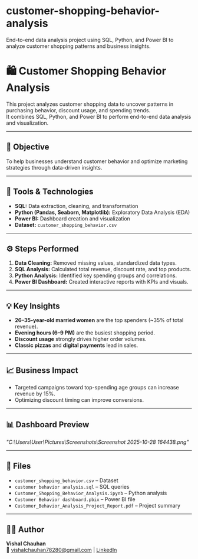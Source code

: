 # customer-shopping-behavior-analysis
End-to-end data analysis project using SQL, Python, and Power BI to analyze customer shopping patterns and business insights.

# 🛍️ Customer Shopping Behavior Analysis

This project analyzes customer shopping data to uncover patterns in purchasing behavior, discount usage, and spending trends.  
It combines SQL, Python, and Power BI to perform end-to-end data analysis and visualization.

---

## 🎯 Objective
To help businesses understand customer behavior and optimize marketing strategies through data-driven insights.

---

## 🧰 Tools & Technologies
- **SQL:** Data extraction, cleaning, and transformation  
- **Python (Pandas, Seaborn, Matplotlib):** Exploratory Data Analysis (EDA)  
- **Power BI:** Dashboard creation and visualization  
- **Dataset:** `customer_shopping_behavior.csv`

---

## ⚙️ Steps Performed
1. **Data Cleaning:** Removed missing values, standardized data types.  
2. **SQL Analysis:** Calculated total revenue, discount rate, and top products.  
3. **Python Analysis:** Identified key spending groups and correlations.  
4. **Power BI Dashboard:** Created interactive reports with KPIs and visuals.

---

## 💡 Key Insights
- **26–35-year-old married women** are the top spenders (~35% of total revenue).  
- **Evening hours (6–9 PM)** are the busiest shopping period.  
- **Discount usage** strongly drives higher order volumes.  
- **Classic pizzas** and **digital payments** lead in sales.

---

## 📈 Business Impact
- Targeted campaigns toward top-spending age groups can increase revenue by 15%.  
- Optimizing discount timing can improve conversions.

---

## 📊 Dashboard Preview
*"C:\Users\User\Pictures\Screenshots\Screenshot 2025-10-28 164438.png"*

---

## 📁 Files
- `customer_shopping_behavior.csv` – Dataset  
- `customer behavior analysis.sql` – SQL queries  
- `Customer_Shopping_Behavior_Analysis.ipynb` – Python analysis  
- `Customer Behavior dashboard.pbix` – Power BI file  
- `Customer_Behavior_Analysis_Project_Report.pdf` – Project summary

---

## 🧑‍💼 Author
**Vishal Chauhan**  
📧 vishalchauhan78280@gmail.com | [LinkedIn](https://linkedin.com/in/vishal-chauhan-90425a266)

